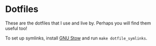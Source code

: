 # Dotfiles

These are the dotfiles that I use and live by.  Perhaps you will find them useful too!

To set up symlinks, install [GNU Stow](https://www.gnu.org/software/stow/) and run `make dotfile_symlinks`.
